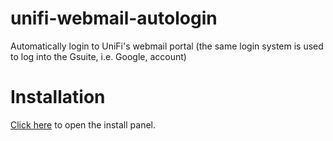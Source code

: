 # unifi-webmail-autologin
Automatically login to UniFi's webmail portal (the same login system is used to log into the Gsuite, i.e. Google, account)

# Installation

[Click here](https://github.com/regi18/unifi-webmail-autologin/raw/main/unifi-webmail-autologin.user.js) to open the install panel.
